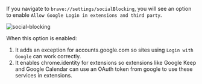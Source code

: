 If you navigate to `brave://settings/socialBlocking`, you will see an option to enable `Allow Google Login in extensions and third party`.

![social-blocking](https://jumde.github.io/img/social_blocking.png)

When this option is enabled:

1. It adds an exception for accounts.google.com so sites using `Login with Google` can work correctly.
2. It enables chrome.identity for extensions so extensions like Google Keep and Google Calendar can use an OAuth token from google to use these services in extensions.